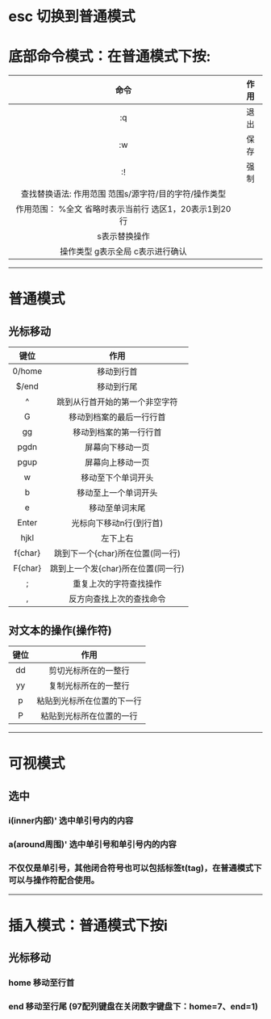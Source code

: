 # esc 切换到普通模式

# 底部命令模式：在普通模式下按:
|命令|作用|
|:-:|:-:|
| :q |退出
| :w |保存
| :! |强制
| 查找替换语法: 作用范围 范围s/源字符/目的字符/操作类型
| 作用范围： %全文 省略时表示当前行 选区1，20表示1到20行
| s表示替换操作
| 操作类型 g表示全局 c表示进行确认

---

# 普通模式
## 光标移动

|键位|作用|
|:-:|:-:|
| 0/home |移动到行首
| $/end |移动到行尾
| ^ |跳到从行首开始的第一个非空字符
| G |移动到档案的最后一行行首
| gg |移动到档案的第一行行首
| pgdn |屏幕向下移动一页
| pgup |屏幕向上移动一页
| w |移动至下个单词开头
| b |移动至上一个单词开头
| e |移动至单词末尾
| Enter |光标向下移动n行(到行首)
| hjkl |左下上右
| f{char} |跳到下一个{char}所在位置(同一行)
| F{char} |跳到上一个发{char}所在位置(同一行)
| ; |重复上次的字符查找操作
| , |反方向查找上次的查找命令
## 对文本的操作(操作符)
|键位|作用|
|:-:|:-:|
| dd |剪切光标所在的一整行
| yy |复制光标所在的一整行
| p |粘贴到光标所在位置的下一行
| P |粘贴到光标所在位置的一行

---

# 可视模式
## 选中
### i(inner内部)' 选中单引号内的内容
### a(around周围)' 选中单引号和单引号内的内容
### 不仅仅是单引号，其他闭合符号也可以包括标签t(tag)，在普通模式下可以与操作符配合使用。

---

# 插入模式：普通模式下按i
## 光标移动
### home 移动至行首
### end 移动至行尾 (97配列键盘在关闭数字键盘下：home=7、end=1)

